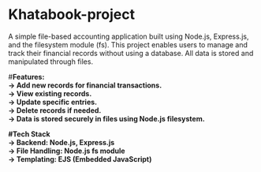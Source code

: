 ﻿# Khatabook-project

 A simple file-based accounting application built using Node.js, Express.js, and the filesystem module (fs). This project enables users to manage and track their financial records without using a database. All data is stored and manipulated through files.<Br>

 #<b>Features:<b><br>
-> Add new records for financial transactions.<br>
-> View existing records.<br>
-> Update specific entries.<br>
-> Delete records if needed.<br>
-> Data is stored securely in files using Node.js filesystem.<br>

#<b>Tech Stack<b><br>
-> Backend: Node.js, Express.js<br>
-> File Handling: Node.js fs module<br>
-> Templating: EJS (Embedded JavaScript)

